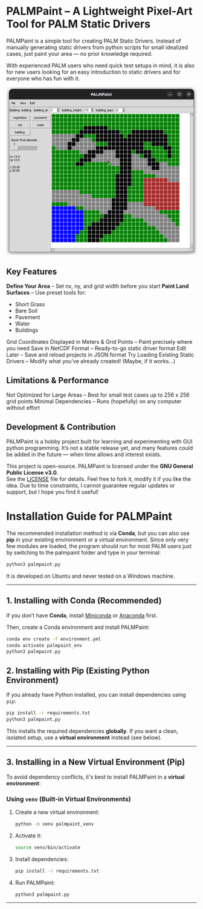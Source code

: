 # PALMPaint – A Lightweight Pixel-Art Tool for PALM Static Drivers
PALMPaint is a simple tool for creating PALM Static Drivers. Instead of manually generating static drivers from python scripts for small idealized cases, just paint your area — no prior knowledge required.

With experienced PALM users who need quick test setups in mind, it is also for new users looking for an easy introduction to static drivers and for everyone who has fun with it.

![Logo](/Pictures/palmpaint_screenshot_small.png)

## Key Features

**Define Your Area** – Set nx, ny, and grid width before you start
**Paint Land Surfaces** – Use preset tools for:
- Short Grass
- Bare Soil
- Pavement
- Water
- Buildings

Grid Coordinates Displayed in Meters & Grid Points – Paint precisely where you need
Save in NetCDF Format – Ready-to-go static driver format
Edit Later – Save and reload projects in JSON format
Try Loading Existing Static Drivers – Modify what you’ve already created! (Maybe, if it works...)

##  Limitations & Performance

Not Optimized for Large Areas – Best for small test cases up to 256 x 256 grid points
Minimal Dependencies – Runs (hopefully) on any computer without effort

## Development & Contribution

PALMPaint is a hobby project built for learning and experimenting with GUI python programming. It’s not a stable release yet, and many features could be added in the future — when time allows and interest exists.

This project is open-source. PALMPaint is licensed under the **GNU General Public License v3.0**.  
See the [LICENSE](LICENSE) file for details. Feel free to fork it, modify it if you like the idea. Due to time constraints, I cannot guarantee regular updates or support, but I hope you find it useful!

# Installation Guide for PALMPaint

The recommended installation method is via **Conda**, but you can also use **pip** in your existing environment or a virtual environment. Since only very few modules are loaded, the program should run for most PALM users just by switching to the palmpaint folder and type in your terminal:

```bash
python3 palmpaint.py
```

It is developed on Ubuntu and never tested on a Windows machine.

---

## 1. Installing with Conda (Recommended)

If you don’t have **Conda**, install [Miniconda](https://docs.conda.io/en/latest/miniconda.html) or [Anaconda](https://www.anaconda.com/products/distribution) first.

Then, create a Conda environment and install PALMPaint:

```bash
conda env create -f environment.yml
conda activate palmpaint_env
python3 palmpaint.py
```

## 2. Installing with Pip (Existing Python Environment)

If you already have Python installed, you can install dependencies using `pip`:

```bash
pip install -r requirements.txt
python3 palmpaint.py
```

This installs the required dependencies **globally**. If you want a clean, isolated setup, use a **virtual environment** instead (see below).

---

## 3. Installing in a New Virtual Environment (Pip)

To avoid dependency conflicts, it's best to install PALMPaint in a **virtual environment**:

### Using `venv` (Built-in Virtual Environments)

1. Create a new virtual environment:
   ```bash
   python -m venv palmpaint_venv
   ```
2. Activate it:
     ```bash
     source venv/bin/activate
     ```
3. Install dependencies:
   ```bash
   pip install -r requirements.txt
   ```
4. Run PALMPaint:
   ```bash
   python3 palmpaint.py
   ```

---

